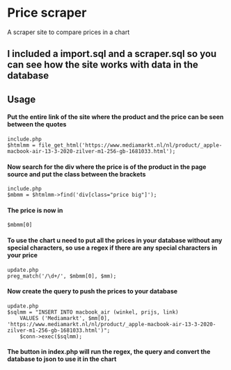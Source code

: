 # Price scraper
A scraper site to compare prices in a chart

## I included a import.sql and a scraper.sql so you can see how the site works with data in the database  

## Usage
#### Put the entire link of the site where the product and the price can be seen between the quotes   
```
include.php
$htmlmm = file_get_html('https://www.mediamarkt.nl/nl/product/_apple-macbook-air-13-3-2020-zilver-m1-256-gb-1681033.html');
```


#### Now search for the div where the price is of the product in the page source and put the class between the brackets
```
include.php
$mbmm = $htmlmm->find('div[class="price big"]'); 
```
#### The price is now in 
```
$mbmm[0]
```

#### To use the chart u need to put all the prices in your database without any special characters, so use a regex if there are any special characters in your price
```
update.php
preg_match('/\d+/', $mbmm[0], $mm);
```

#### Now create the query to push the prices to your database
```
update.php
$sqlmm = "INSERT INTO macbook_air (winkel, prijs, link)
    VALUES ('Mediamarkt', $mm[0], 'https://www.mediamarkt.nl/nl/product/_apple-macbook-air-13-3-2020-zilver-m1-256-gb-1681033.html')";
    $conn->exec($sqlmm);
```

#### The button in index.php will run the regex, the query and convert the database to json to use it in the chart
